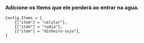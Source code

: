 ### Adicione os Items que ele perderá ao entrar na agua.

```
Config.Items = {
    {["item"] = "celular"},
    {["item"] = "radio"},
    {["item"] = "dinheiro-sujo"},
}
```
